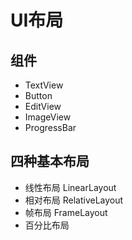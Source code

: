 # UI布局

## 组件

* TextView
* Button
* EditView
* ImageView
* ProgressBar

## 四种基本布局

* 线性布局 LinearLayout
* 相对布局 RelativeLayout
* 帧布局 FrameLayout
* 百分比布局 

## 